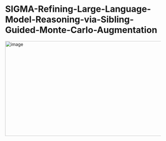 # SIGMA-Refining-Large-Language-Model-Reasoning-via-Sibling-Guided-Monte-Carlo-Augmentation
<img width="661" height="308" alt="image" src="https://github.com/user-attachments/assets/abb329e6-8693-40b0-babd-bfa32ae62826" />
